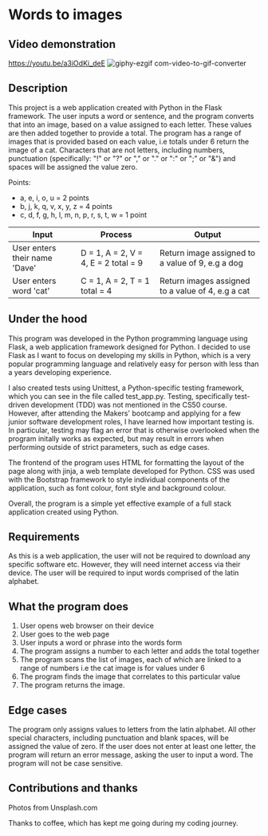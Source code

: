 # Words to images

## Video demonstration
<https://youtu.be/a3iOdKi_deE>
![giphy-ezgif com-video-to-gif-converter](https://github.com/user-attachments/assets/86ce8970-09c8-464f-b72a-34c871eecc5e)

## Description
This project is a web application created with Python in the Flask framework. The user inputs a word or sentence, and the program
converts that into an image, based on a value assigned to each letter. These values are then added together to provide a total.
The program has a range of images that is provided based on each value, i.e totals under 6 return the image of a cat. Characters that are not letters, including numbers, punctuation (specifically: "!" or "?" or "," or "." or ":" or ";" or "&") and spaces will be assigned the value zero. 

Points:
* a, e, i, o, u = 2 points
* b, j, k, q, v, x, y, z = 4 points
* c, d, f, g, h, l, m, n, p, r, s, t, w = 1 point

|Input|Process|Output|
|-----|-------|------|
|User enters their name 'Dave'|D = 1, A = 2, V = 4, E = 2 total = 9|Return image assigned to a value of 9, e.g a dog|
|User enters word 'cat'|C = 1, A = 2, T = 1 total = 4| Return images assigned to a value of 4, e.g a cat|

## Under the hood
This program was developed in the Python programming language using Flask, a web application framework designed for Python. I decided to use Flask as I want to focus on developing my skills in Python, which is a very popular programming language and relatively easy for person with less than a years developing experience. 

I also created tests using Unittest, a Python-specific testing framework, which you can see in the file called test_app.py. Testing, specifically test-driven development (TDD) was not mentioned in the CS50 course. However, after attending the Makers' bootcamp and applying for a few junior software development roles, I have learned how important testing is. In particular, testing may flag an error that is otherwise overlooked when the program initally works as expected, but may result in errors when performing outside of strict parameters, such as edge cases.

The frontend of the program uses HTML for formatting the layout of the page along with jinja, a web template developed for Python. CSS was used with the Bootstrap framework to style individual components of the application, such as font colour, font style and background colour.

Overall, the program is a simple yet effective example of a full stack application created using Python. 

## Requirements
As this is a web application, the user will not be required to download any specific software etc. However, they will need internet access via their device. The user will be required to input words comprised of the latin alphabet.

## What the program does
1. User opens web browser on their device
2. User goes to the web page
3. User inputs a word or phrase into the words form
4. The program assigns a number to each letter and adds the total together
5. The program scans the list of images, each of which are linked to a range of numbers i.e the cat image is for values under 6
6. The program finds the image that correlates to this particular value 
7. The program returns the image.

## Edge cases
The program only assigns values to letters from the latin alphabet. All other special characters, including punctuation and blank spaces, will be assigned the value of zero. If the user does not enter at least one letter, the program will return an error message, asking the user to input a word. The program will not be case sensitive.

## Contributions and thanks
Photos from Unsplash.com

Thanks to coffee, which has kept me going during my coding journey.
